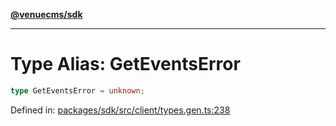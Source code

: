 [**@venuecms/sdk**](../Index.md)

***

# Type Alias: GetEventsError

```ts
type GetEventsError = unknown;
```

Defined in: [packages/sdk/src/client/types.gen.ts:238](https://github.com/venuecms/sdk/blob/f0a33ef2da5aac33574dc9934ae8ba73e5fde3eb/packages/sdk/src/client/types.gen.ts#L238)
